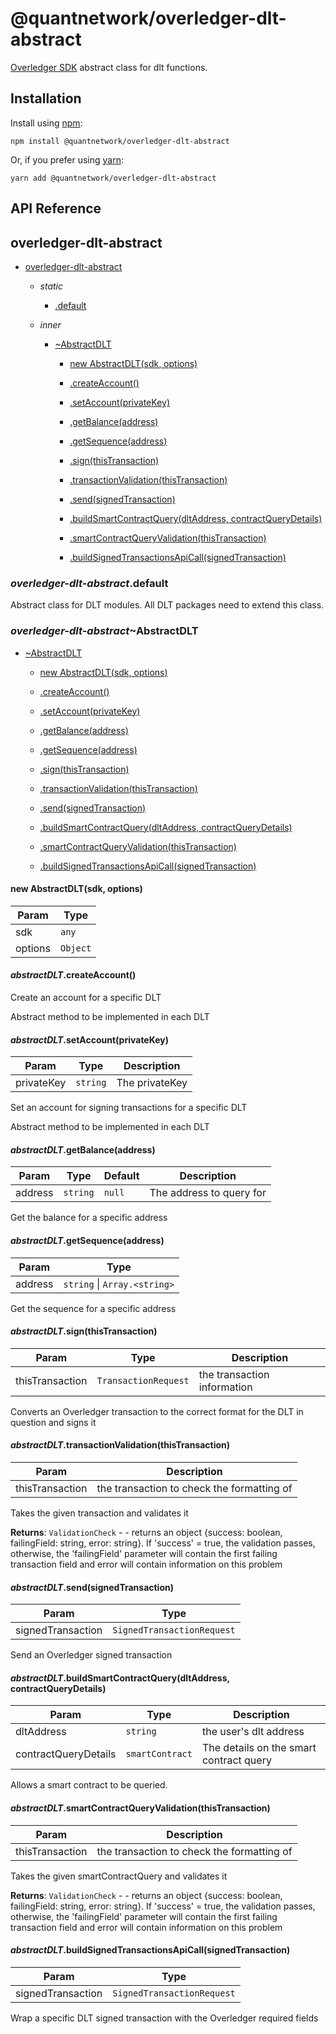 [docs]: https://github.com/quantnetwork/overledger-sdk-javascript/blob/master/README.md
[repo]: https://github.com/quantnetwork/overledger-sdk-javascript

# @quantnetwork/overledger-dlt-abstract

[Overledger SDK][repo] abstract class for dlt functions.

## Installation

Install using [npm](https://www.npmjs.org/):
```
npm install @quantnetwork/overledger-dlt-abstract
```

Or, if you prefer using [yarn](https://yarnpkg.com/):

```
yarn add @quantnetwork/overledger-dlt-abstract
```

## API Reference

<a name="module_overledger-dlt-abstract"></a>

## overledger-dlt-abstract

* [overledger-dlt-abstract](#module_overledger-dlt-abstract)

    * _static_
        * [.default](#module_overledger-dlt-abstract.default)

    * _inner_
        * [~AbstractDLT](#module_overledger-dlt-abstract.AbstractDLT)

            * [new AbstractDLT(sdk, options)](#new_module_overledger-dlt-abstract.AbstractDLT_new)

            * [.createAccount()](#module_overledger-dlt-abstract.AbstractDLT+createAccount)

            * [.setAccount(privateKey)](#module_overledger-dlt-abstract.AbstractDLT+setAccount)

            * [.getBalance(address)](#module_overledger-dlt-abstract.AbstractDLT+getBalance)

            * [.getSequence(address)](#module_overledger-dlt-abstract.AbstractDLT+getSequence)

            * [.sign(thisTransaction)](#module_overledger-dlt-abstract.AbstractDLT+sign)

            * [.transactionValidation(thisTransaction)](#module_overledger-dlt-abstract.AbstractDLT+transactionValidation)

            * [.send(signedTransaction)](#module_overledger-dlt-abstract.AbstractDLT+send)

            * [.buildSmartContractQuery(dltAddress, contractQueryDetails)](#module_overledger-dlt-abstract.AbstractDLT+buildSmartContractQuery)

            * [.smartContractQueryValidation(thisTransaction)](#module_overledger-dlt-abstract.AbstractDLT+smartContractQueryValidation)

            * [.buildSignedTransactionsApiCall(signedTransaction)](#module_overledger-dlt-abstract.AbstractDLT+buildSignedTransactionsApiCall)


<a name="module_overledger-dlt-abstract.default"></a>

### *overledger-dlt-abstract*.default
Abstract class for DLT modules. All DLT packages need to extend this class.

<a name="module_overledger-dlt-abstract.AbstractDLT"></a>

### *overledger-dlt-abstract*~AbstractDLT

* [~AbstractDLT](#module_overledger-dlt-abstract.AbstractDLT)

    * [new AbstractDLT(sdk, options)](#new_module_overledger-dlt-abstract.AbstractDLT_new)

    * [.createAccount()](#module_overledger-dlt-abstract.AbstractDLT+createAccount)

    * [.setAccount(privateKey)](#module_overledger-dlt-abstract.AbstractDLT+setAccount)

    * [.getBalance(address)](#module_overledger-dlt-abstract.AbstractDLT+getBalance)

    * [.getSequence(address)](#module_overledger-dlt-abstract.AbstractDLT+getSequence)

    * [.sign(thisTransaction)](#module_overledger-dlt-abstract.AbstractDLT+sign)

    * [.transactionValidation(thisTransaction)](#module_overledger-dlt-abstract.AbstractDLT+transactionValidation)

    * [.send(signedTransaction)](#module_overledger-dlt-abstract.AbstractDLT+send)

    * [.buildSmartContractQuery(dltAddress, contractQueryDetails)](#module_overledger-dlt-abstract.AbstractDLT+buildSmartContractQuery)

    * [.smartContractQueryValidation(thisTransaction)](#module_overledger-dlt-abstract.AbstractDLT+smartContractQueryValidation)

    * [.buildSignedTransactionsApiCall(signedTransaction)](#module_overledger-dlt-abstract.AbstractDLT+buildSignedTransactionsApiCall)


<a name="new_module_overledger-dlt-abstract.AbstractDLT_new"></a>

#### new AbstractDLT(sdk, options)

| Param | Type |
| --- | --- |
| sdk | <code>any</code> | 
| options | <code>Object</code> | 

<a name="module_overledger-dlt-abstract.AbstractDLT+createAccount"></a>

#### *abstractDLT*.createAccount()
Create an account for a specific DLT

Abstract method to be implemented in each DLT

<a name="module_overledger-dlt-abstract.AbstractDLT+setAccount"></a>

#### *abstractDLT*.setAccount(privateKey)

| Param | Type | Description |
| --- | --- | --- |
| privateKey | <code>string</code> | The privateKey |

Set an account for signing transactions for a specific DLT

Abstract method to be implemented in each DLT

<a name="module_overledger-dlt-abstract.AbstractDLT+getBalance"></a>

#### *abstractDLT*.getBalance(address)

| Param | Type | Default | Description |
| --- | --- | --- | --- |
| address | <code>string</code> | <code>null</code> | The address to query for |

Get the balance for a specific address

<a name="module_overledger-dlt-abstract.AbstractDLT+getSequence"></a>

#### *abstractDLT*.getSequence(address)

| Param | Type |
| --- | --- |
| address | <code>string</code> \| <code>Array.&lt;string&gt;</code> | 

Get the sequence for a specific address

<a name="module_overledger-dlt-abstract.AbstractDLT+sign"></a>

#### *abstractDLT*.sign(thisTransaction)

| Param | Type | Description |
| --- | --- | --- |
| thisTransaction | <code>TransactionRequest</code> | the transaction information |

Converts an Overledger transaction to the correct format for the DLT in question and signs it

<a name="module_overledger-dlt-abstract.AbstractDLT+transactionValidation"></a>

#### *abstractDLT*.transactionValidation(thisTransaction)

| Param | Description |
| --- | --- |
| thisTransaction | the transaction to check the formatting of |

Takes the given transaction and validates it

**Returns**: <code>ValidationCheck</code> - - returns an object {success: boolean, failingField: string, error: string}.
 If 'success' = true, the validation passes, otherwise, the 'failingField' parameter will contain
 the first failing transaction field and error will contain information on this problem  
<a name="module_overledger-dlt-abstract.AbstractDLT+send"></a>

#### *abstractDLT*.send(signedTransaction)

| Param | Type |
| --- | --- |
| signedTransaction | <code>SignedTransactionRequest</code> | 

Send an Overledger signed transaction

<a name="module_overledger-dlt-abstract.AbstractDLT+buildSmartContractQuery"></a>

#### *abstractDLT*.buildSmartContractQuery(dltAddress, contractQueryDetails)

| Param | Type | Description |
| --- | --- | --- |
| dltAddress | <code>string</code> | the user's dlt address |
| contractQueryDetails | <code>smartContract</code> | The details on the smart contract query |

Allows a smart contract to be queried.

<a name="module_overledger-dlt-abstract.AbstractDLT+smartContractQueryValidation"></a>

#### *abstractDLT*.smartContractQueryValidation(thisTransaction)

| Param | Description |
| --- | --- |
| thisTransaction | the transaction to check the formatting of |

Takes the given smartContractQuery and validates it

**Returns**: <code>ValidationCheck</code> - - returns an object {success: boolean, failingField: string, error: string}.
 If 'success' = true, the validation passes, otherwise, the 'failingField' parameter will contain
 the first failing transaction field and error will contain information on this problem  
<a name="module_overledger-dlt-abstract.AbstractDLT+buildSignedTransactionsApiCall"></a>

#### *abstractDLT*.buildSignedTransactionsApiCall(signedTransaction)

| Param | Type |
| --- | --- |
| signedTransaction | <code>SignedTransactionRequest</code> | 

Wrap a specific DLT signed transaction with the Overledger required fields

